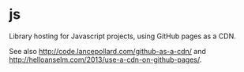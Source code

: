 js
==

Library hosting for Javascript projects, using GitHub pages as a CDN.

See also http://code.lancepollard.com/github-as-a-cdn/ and http://helloanselm.com/2013/use-a-cdn-on-github-pages/.
